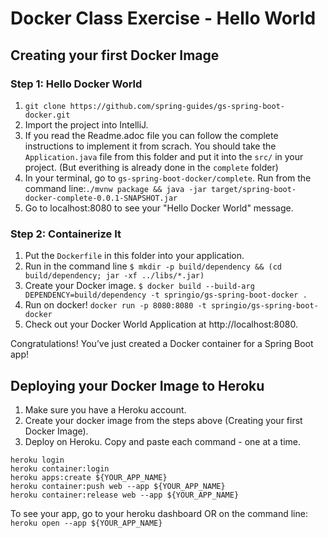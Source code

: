 # Docker Class Exercise - Hello World

## Creating your first Docker Image

### Step 1: Hello Docker World 
1. `git clone https://github.com/spring-guides/gs-spring-boot-docker.git`
2. Import the project into IntelliJ.
3. If you read the Readme.adoc file you can follow the complete instructions to implement it from scrach. You should take the `Application.java` file from this folder and put it into the `src/` in your project. (But everithing is already done in the `complete` folder)
5. In your terminal, go to `gs-spring-boot-docker/complete`. Run from the command line:`./mvnw package && java -jar target/spring-boot-docker-complete-0.0.1-SNAPSHOT.jar`
6. Go to localhost:8080 to see your "Hello Docker World" message.

### Step 2: Containerize It
1. Put the `Dockerfile` in this folder into your application.
2. Run in the command line `$ mkdir -p build/dependency && (cd build/dependency; jar -xf ../libs/*.jar)`
3. Create your Docker image.
`$ docker build --build-arg DEPENDENCY=build/dependency -t springio/gs-spring-boot-docker .`
4. Run on docker!
`docker run -p 8080:8080 -t springio/gs-spring-boot-docker`
5. Check out your Docker World Application at http://localhost:8080.

Congratulations! You’ve just created a Docker container for a Spring Boot app! 

## Deploying your Docker Image to Heroku

1. Make sure you have a Heroku account.
2. Create your docker image from the steps above (Creating your first Docker Image).
3. Deploy on Heroku. Copy and paste each command - one at a time.
```
heroku login
heroku container:login
heroku apps:create ${YOUR_APP_NAME}
heroku container:push web --app ${YOUR_APP_NAME}
heroku container:release web --app ${YOUR_APP_NAME}
```

To see your app, go to your heroku dashboard OR on the command line: `heroku open --app ${YOUR_APP_NAME}`
